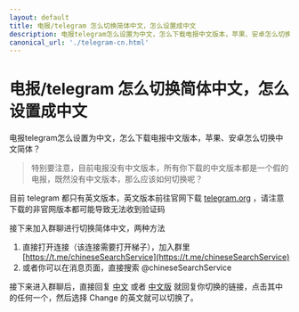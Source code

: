 ```yaml
---
layout: default
title: 电报/telegram 怎么切换简体中文，怎么设置成中文
description: 电报telegram怎么设置为中文，怎么下载电报中文版本，苹果、安卓怎么切换中文简体？
canonical_url: './telegram-cn.html'
---
```

# 电报/telegram 怎么切换简体中文，怎么设置成中文

电报telegram怎么设置为中文，怎么下载电报中文版本，苹果、安卓怎么切换中文简体？

> 特别要注意，目前电报没有中文版本，所有你下载的中文版本都是一个假的电报，既然没有中文版本，那么应该如何切换呢？

目前 telegram 都只有英文版本，英文版本前往官网下载 [telegram.org](https://telegram.org) ，请注意下载的非官网版本都可能导致无法收到验证码

接下来加入群聊进行切换简体中文，两种方法
1. 直接打开连接（该连接需要打开梯子），加入群里 [https://t.me/chineseSearchService](https://t.me/chineseSearchService)
2. 或者你可以在消息页面，直接搜索 @chineseSearchService

接下来进入群聊后，直接回复 [中文]() 或者 [中文版]() 就回复你切换的链接，点击其中的任何一个，然后选择 Change 的英文就可以切换了。 